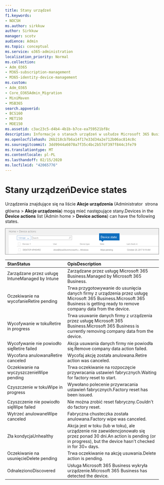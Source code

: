 ```yaml
---
title: Stany urządzeń
f1.keywords:
- NOCSH
ms.author: sirkkuw
author: Sirkkuw
manager: scotv
audience: Admin
ms.topic: conceptual
ms.service: o365-administration
localization_priority: Normal
ms.collection:
- Adm_O365
- M365-subscription-management
- M365-identity-device-management
ms.custom:
- Adm_O365
- Core_O365Admin_Migration
- MiniMaven
- MSB365
search.appverid:
- BCS160
- MET150
- MOE150
ms.assetid: c3ac23c5-d4b4-4b1b-b7ce-ea759521bf8c
description: Informacje o stanach urządzeń w usłudze Microsoft 365 Business.
ms.openlocfilehash: 26b218cb7b6a14f17e33d34a2e712b06ac814c0c
ms.sourcegitcommit: 3dd9944a6070a7f35c4bc2b57df397f844c3fe79
ms.translationtype: MT
ms.contentlocale: pl-PL
ms.lasthandoff: 02/15/2020
ms.locfileid: "42065776"
---
```

# <a name="device-states"></a><span data-ttu-id="ce3b0-103">Stany urządzeń</span><span class="sxs-lookup"><span data-stu-id="ce3b0-103">Device states</span></span>

<span data-ttu-id="ce3b0-104">Urządzenia znajdujące się na liście **Akcje urządzenia** (Administrator  strona główna \> **Akcje urządzenia**) mogą mieć następujące stany.</span><span class="sxs-lookup"><span data-stu-id="ce3b0-104">Devices in the **Device actions** list (Admin home \> **Device actions**) can have the following states.</span></span>
  
![In the Device actions list, you can see the Devices states.](../media/a621c47e-45d9-4e1a-beb9-c03254d40c1d.png)
  
|<span data-ttu-id="ce3b0-106">**Stan**</span><span class="sxs-lookup"><span data-stu-id="ce3b0-106">**Status**</span></span>|<span data-ttu-id="ce3b0-107">**Opis**</span><span class="sxs-lookup"><span data-stu-id="ce3b0-107">**Description**</span></span>|
|:-----|:-----|
|<span data-ttu-id="ce3b0-108">Zarządzane przez usługę Intune</span><span class="sxs-lookup"><span data-stu-id="ce3b0-108">Managed by Intune</span></span>  <br/> |<span data-ttu-id="ce3b0-109">Zarządzane przez usługę Microsoft 365 Business.</span><span class="sxs-lookup"><span data-stu-id="ce3b0-109">Managed by Microsoft 365 Business.</span></span>  <br/> |
|<span data-ttu-id="ce3b0-110">Oczekiwanie na wycofanie</span><span class="sxs-lookup"><span data-stu-id="ce3b0-110">Retire pending</span></span>  <br/> |<span data-ttu-id="ce3b0-111">Trwa przygotowywanie do usunięcia danych firmy z urządzenia przez usługę Microsoft 365 Business.</span><span class="sxs-lookup"><span data-stu-id="ce3b0-111">Microsoft 365 Business is getting ready to remove company data from the device.</span></span>  <br/> |
|<span data-ttu-id="ce3b0-112">Wycofywanie w toku</span><span class="sxs-lookup"><span data-stu-id="ce3b0-112">Retire in progress</span></span>  <br/> |<span data-ttu-id="ce3b0-113">Trwa usuwanie danych firmy z urządzenia przez usługę Microsoft 365 Business.</span><span class="sxs-lookup"><span data-stu-id="ce3b0-113">Microsoft 365 Business is currently removing company data from the device.</span></span>  <br/> |
|<span data-ttu-id="ce3b0-114">Wycofywanie nie powiodło się</span><span class="sxs-lookup"><span data-stu-id="ce3b0-114">Retire failed</span></span>  <br/> | <span data-ttu-id="ce3b0-115">Akcja usuwania danych firmy nie powiodła się.</span><span class="sxs-lookup"><span data-stu-id="ce3b0-115">Remove company data action failed.</span></span>  <br/> |
|<span data-ttu-id="ce3b0-116">Wycofana anulowana</span><span class="sxs-lookup"><span data-stu-id="ce3b0-116">Retire canceled</span></span>  <br/> |<span data-ttu-id="ce3b0-117">Wycofaj akcję została anulowana.</span><span class="sxs-lookup"><span data-stu-id="ce3b0-117">Retire action was canceled.</span></span>  <br/> |
|<span data-ttu-id="ce3b0-118">Oczekiwanie na wyczyszczenie</span><span class="sxs-lookup"><span data-stu-id="ce3b0-118">Wipe pending</span></span>  <br/> |<span data-ttu-id="ce3b0-119">Trwa oczekiwanie na rozpoczęcie przywracania ustawień fabrycznych.</span><span class="sxs-lookup"><span data-stu-id="ce3b0-119">Waiting for factory reset to start.</span></span>  <br/> |
|<span data-ttu-id="ce3b0-120">Czyszczenie w toku</span><span class="sxs-lookup"><span data-stu-id="ce3b0-120">Wipe in progress</span></span>  <br/> |<span data-ttu-id="ce3b0-121">Wywołano polecenie przywracania ustawień fabrycznych.</span><span class="sxs-lookup"><span data-stu-id="ce3b0-121">Factory reset has been issued.</span></span>  <br/> |
|<span data-ttu-id="ce3b0-122">Czyszczenie nie powiodło się</span><span class="sxs-lookup"><span data-stu-id="ce3b0-122">Wipe failed</span></span>  <br/> |<span data-ttu-id="ce3b0-123">Nie można zrobić reset fabryczny.</span><span class="sxs-lookup"><span data-stu-id="ce3b0-123">Couldn't do factory reset.</span></span>  <br/> |
|<span data-ttu-id="ce3b0-124">Wytrzeć anulowane</span><span class="sxs-lookup"><span data-stu-id="ce3b0-124">Wipe canceled</span></span>  <br/> |<span data-ttu-id="ce3b0-125">Fabryczna chusteczka została anulowana.</span><span class="sxs-lookup"><span data-stu-id="ce3b0-125">Factory wipe was canceled.</span></span>  <br/> |
|<span data-ttu-id="ce3b0-126">Zła kondycja</span><span class="sxs-lookup"><span data-stu-id="ce3b0-126">Unhealthy</span></span>  <br/> |<span data-ttu-id="ce3b0-127">Akcja jest w toku (lub w toku), ale urządzenie nie zaewidencjonowało się przez ponad 30 dni.</span><span class="sxs-lookup"><span data-stu-id="ce3b0-127">An action is pending (or in progress), but the device hasn't checked in for 30+ days.</span></span>  <br/> |
|<span data-ttu-id="ce3b0-128">Oczekiwanie na usunięcie</span><span class="sxs-lookup"><span data-stu-id="ce3b0-128">Delete pending</span></span>  <br/> |<span data-ttu-id="ce3b0-129">Trwa oczekiwanie na akcję usuwania.</span><span class="sxs-lookup"><span data-stu-id="ce3b0-129">Delete action is pending.</span></span>  <br/> |
|<span data-ttu-id="ce3b0-130">Odnaleziono</span><span class="sxs-lookup"><span data-stu-id="ce3b0-130">Discovered</span></span>  <br/> |<span data-ttu-id="ce3b0-131">Usługa Microsoft 365 Business wykryła urządzenie.</span><span class="sxs-lookup"><span data-stu-id="ce3b0-131">Microsoft 365 Business has detected the device.</span></span>  <br/> |
   
